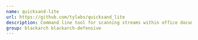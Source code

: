 ```yaml
---
name: quicksand-lite
url: https://github.com/tylabs/quicksand_lite
description: Command line tool for scanning streams within office documents plus xor db attack.
group: blackarch blackarch-defensive
---
```

